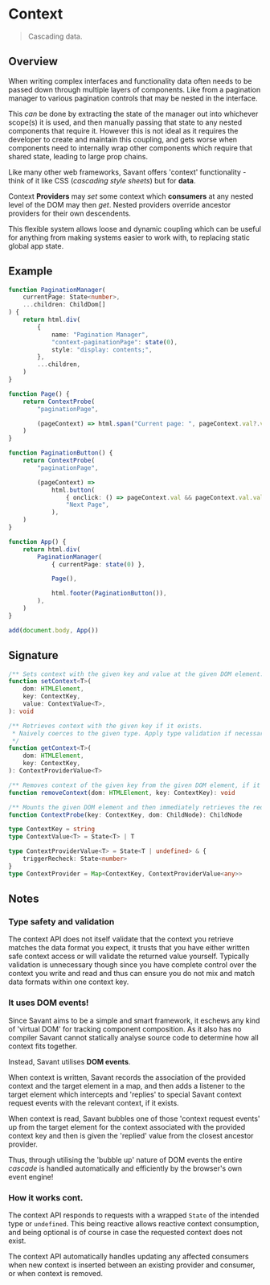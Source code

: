 # Context

> Cascading data.

## Overview

When writing complex interfaces and functionality data often needs to be passed down through multiple layers of components. Like from a pagination manager to various pagination controls that may be nested in the interface.

This _can_ be done by extracting the state of the manager out into whichever scope(s) it is used, and then manually passing that state to any nested components that require it. However this is not ideal as it requires the developer to create and maintain this coupling, and gets worse when components need to internally wrap other components which require that shared state, leading to large prop chains.

Like many other web frameworks, Savant offers 'context' functionality - think of it like CSS (_cascading style sheets_) but for **data**.

Context **Providers** may _set_ some context which **consumers** at any nested level of the DOM may then _get_. Nested providers override ancestor providers for their own descendents.

This flexible system allows loose and dynamic coupling which can be useful for anything from making systems easier to work with, to replacing static global app state.

## Example

```typescript
function PaginationManager(
	currentPage: State<number>,
	...children: ChildDom[]
) {
	return html.div(
		{
			name: "Pagination Manager",
			"context-paginationPage": state(0),
			style: "display: contents;",
		},
		...children,
	)
}

function Page() {
	return ContextProbe(
		"paginationPage",

		(pageContext) => html.span("Current page: ", pageContext.val?.val),
	)
}

function PaginationButton() {
	return ContextProbe(
		"paginationPage",

		(pageContext) =>
			html.button(
				{ onclick: () => pageContext.val && pageContext.val.val++ },
				"Next Page",
			),
	)
}

function App() {
	return html.div(
		PaginationManager(
			{ currentPage: state(0) },

			Page(),

			html.footer(PaginationButton()),
		),
	)
}

add(document.body, App())
```

## Signature

```typescript
/** Sets context with the given key and value at the given DOM element. */
function setContext<T>(
	dom: HTMLElement,
	key: ContextKey,
	value: ContextValue<T>,
): void

/** Retrieves context with the given key if it exists.
 * Naively coerces to the given type. Apply type validation if necessary.
 */
function getContext<T>(
	dom: HTMLElement,
	key: ContextKey,
): ContextProviderValue<T>

/** Removes context of the given key from the given DOM element, if it exists. */
function removeContext(dom: HTMLElement, key: ContextKey): void

/** Mounts the given DOM element and then immediately retrieves the requested contexts. */
function ContextProbe(key: ContextKey, dom: ChildNode): ChildNode
```

```typescript
type ContextKey = string
type ContextValue<T> = State<T> | T

type ContextProviderValue<T> = State<T | undefined> & {
	triggerRecheck: State<number>
}
type ContextProvider = Map<ContextKey, ContextProviderValue<any>>
```

## Notes

### Type safety and validation

The context API does not itself validate that the context you retrieve matches the data format you expect, it trusts that you have either written safe context access or will validate the returned value yourself. Typically validation is unnecessary though since you have complete control over the context you write and read and thus can ensure you do not mix and match data formats within one context key.

### It uses DOM events!

Since Savant aims to be a simple and smart framework, it eschews any kind of 'virtual DOM' for tracking component composition. As it also has no compiler Savant cannot statically analyse source code to determine how all context fits together.

Instead, Savant utilises **DOM events**.

When context is written, Savant records the association of the provided context and the target element in a map, and then adds a listener to the target element which intercepts and 'replies' to special Savant context request events with the relevant context, if it exists.

When context is read, Savant bubbles one of those 'context request events' up from the target element for the context associated with the provided context key and then is given the 'replied' value from the closest ancestor provider.

Thus, through utilising the 'bubble up' nature of DOM events the entire _cascade_ is handled automatically and efficiently by the browser's own event engine!

### How it works cont.

The context API responds to requests with a wrapped `State` of the intended type or `undefined`. This being reactive allows reactive context consumption, and being optional is of course in case the requested context does not exist.

The context API automatically handles updating any affected consumers when new context is inserted between an existing provider and consumer, or when context is removed.

